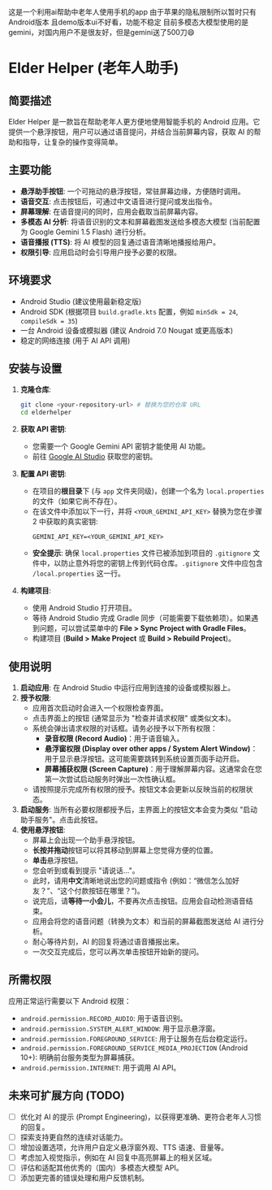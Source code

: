 这是一个利用ai帮助中老年人使用手机的app
由于苹果的隐私限制所以暂时只有Android版本
且demo版本ui不好看，功能不稳定
目前多模态大模型使用的是gemini，对国内用户不是很友好，但是gemini送了500刀😄
# Elder Helper (老年人助手)

## 简要描述

Elder Helper 是一款旨在帮助老年人更方便地使用智能手机的 Android 应用。它提供一个悬浮按钮，用户可以通过语音提问，并结合当前屏幕内容，获取 AI 的帮助和指导，让复杂的操作变得简单。

## 主要功能

*   **悬浮助手按钮**: 一个可拖动的悬浮按钮，常驻屏幕边缘，方便随时调用。
*   **语音交互**: 点击按钮后，可通过中文语音进行提问或发出指令。
*   **屏幕理解**: 在语音提问的同时，应用会截取当前屏幕内容。
*   **多模态 AI 分析**: 将语音识别的文本和屏幕截图发送给多模态大模型 (当前配置为 Google Gemini 1.5 Flash) 进行分析。
*   **语音播报 (TTS)**: 将 AI 模型的回复通过语音清晰地播报给用户。
*   **权限引导**: 应用启动时会引导用户授予必要的权限。

## 环境要求

*   Android Studio (建议使用最新稳定版)
*   Android SDK (根据项目 `build.gradle.kts` 配置，例如 `minSdk = 24`, `compileSdk = 35`)
*   一台 Android 设备或模拟器 (建议 Android 7.0 Nougat 或更高版本)
*   稳定的网络连接 (用于 AI API 调用)

## 安装与设置

1.  **克隆仓库**:
    ```bash
    git clone <your-repository-url> # 替换为您的仓库 URL
    cd elderhelper
    ```

2.  **获取 API 密钥**:
    *   您需要一个 Google Gemini API 密钥才能使用 AI 功能。
    *   前往 [Google AI Studio](https://aistudio.google.com/app/apikey) 获取您的密钥。

3.  **配置 API 密钥**:
    *   在项目的**根目录**下 (与 `app` 文件夹同级)，创建一个名为 `local.properties` 的文件（如果它尚不存在）。
    *   在该文件中添加以下一行，并将 `<YOUR_GEMINI_API_KEY>` 替换为您在步骤 2 中获取的真实密钥:
        ```properties
        GEMINI_API_KEY=<YOUR_GEMINI_API_KEY>
        ```
    *   **安全提示**: 确保 `local.properties` 文件已被添加到项目的 `.gitignore` 文件中，以防止意外将您的密钥上传到代码仓库。`.gitignore` 文件中应包含 `/local.properties` 这一行。

4.  **构建项目**:
    *   使用 Android Studio 打开项目。
    *   等待 Android Studio 完成 Gradle 同步（可能需要下载依赖项）。如果遇到问题，可以尝试菜单中的 **File > Sync Project with Gradle Files**。
    *   构建项目 (**Build > Make Project** 或 **Build > Rebuild Project**)。

## 使用说明

1.  **启动应用**: 在 Android Studio 中运行应用到连接的设备或模拟器上。
2.  **授予权限**:
    *   应用首次启动时会进入一个权限检查界面。
    *   点击界面上的按钮 (通常显示为 "检查并请求权限" 或类似文本)。
    *   系统会弹出请求权限的对话框。请务必授予以下所有权限：
        *   **录音权限 (Record Audio)**：用于语音输入。
        *   **悬浮窗权限 (Display over other apps / System Alert Window)**：用于显示悬浮按钮。这可能需要跳转到系统设置页面手动开启。
        *   **屏幕捕获权限 (Screen Capture)**：用于理解屏幕内容。这通常会在您第一次尝试启动服务时弹出一次性确认框。
    *   请按照提示完成所有权限的授予。按钮文本会更新以反映当前的权限状态。
3.  **启动服务**: 当所有必要权限都授予后，主界面上的按钮文本会变为类似 "启动助手服务"。点击此按钮。
4.  **使用悬浮按钮**:
    *   屏幕上会出现一个助手悬浮按钮。
    *   **长按并拖动**按钮可以将其移动到屏幕上您觉得方便的位置。
    *   **单击**悬浮按钮。
    *   您会听到或看到提示 "请说话..."。
    *   此时，请用**中文**清晰地说出您的问题或指令 (例如：“微信怎么加好友？”、“这个付款按钮在哪里？”)。
    *   说完后，请**等待一小会儿**，不要再次点击按钮。应用会自动检测语音结束。
    *   应用会将您的语音问题（转换为文本）和当前的屏幕截图发送给 AI 进行分析。
    *   耐心等待片刻，AI 的回复将通过语音播报出来。
    *   一次交互完成后，您可以再次单击按钮开始新的提问。

## 所需权限

应用正常运行需要以下 Android 权限：

*   `android.permission.RECORD_AUDIO`: 用于语音识别。
*   `android.permission.SYSTEM_ALERT_WINDOW`: 用于显示悬浮窗。
*   `android.permission.FOREGROUND_SERVICE`: 用于让服务在后台稳定运行。
*   `android.permission.FOREGROUND_SERVICE_MEDIA_PROJECTION` (Android 10+): 明确前台服务类型为屏幕捕获。
*   `android.permission.INTERNET`: 用于调用 AI API。

## 未来可扩展方向 (TODO)

*   [ ] 优化对 AI 的提示 (Prompt Engineering)，以获得更准确、更符合老年人习惯的回复。
*   [ ] 探索支持更自然的连续对话能力。
*   [ ] 增加设置选项，允许用户自定义悬浮窗外观、TTS 语速、音量等。
*   [ ] 考虑加入视觉指示，例如在 AI 回复中高亮屏幕上的相关区域。
*   [ ] 评估和适配其他优秀的（国内）多模态大模型 API。
*   [ ] 添加更完善的错误处理和用户反馈机制。
